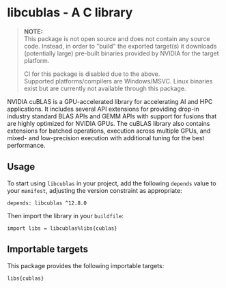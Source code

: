 # libcublas - A C library

> **NOTE:**  
This package is not open source and does not contain any source code. Instead,
in order to "build" the exported target(s) it downloads (potentially large)
pre-built binaries provided by NVIDIA for the target platform.
>
> CI for this package is disabled due to the above.  
Supported platforms/compilers are Windows/MSVC. Linux binaries exist but are
currently not available through this package.

NVIDIA cuBLAS is a GPU-accelerated library for accelerating AI and HPC applications.
It includes several API extensions for providing drop-in industry standard BLAS APIs
and GEMM APIs with support for fusions that are highly optimized for NVIDIA GPUs.
The cuBLAS library also contains extensions for batched operations, execution across
multiple GPUs, and mixed- and low-precision execution with additional tuning for the
best performance.

## Usage

To start using `libcublas` in your project, add the following `depends`
value to your `manifest`, adjusting the version constraint as appropriate:

```
depends: libcublas ^12.8.0
```

Then import the library in your `buildfile`:

```
import libs = libcublas%libs{cublas}
```


## Importable targets

This package provides the following importable targets:

```
libs{cublas}
```
